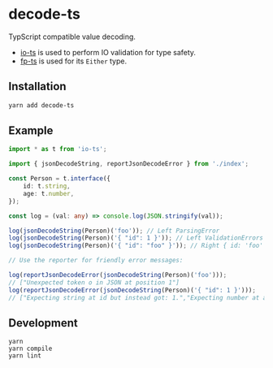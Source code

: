 # decode-ts

TypScript compatible value decoding.

- [io-ts] is used to perform IO validation for type safety.
- [fp-ts] is used for its `Either` type.

## Installation

``` bash
yarn add decode-ts
```

## Example

``` ts
import * as t from 'io-ts';

import { jsonDecodeString, reportJsonDecodeError } from './index';

const Person = t.interface({
    id: t.string,
    age: t.number,
});

const log = (val: any) => console.log(JSON.stringify(val));

log(jsonDecodeString(Person)('foo')); // Left ParsingError
log(jsonDecodeString(Person)('{ "id": 1 }')); // Left ValidationErrors
log(jsonDecodeString(Person)('{ "id": "foo" }')); // Right { id: 'foo' }

// Use the reporter for friendly error messages:

log(reportJsonDecodeError(jsonDecodeString(Person)('foo')));
// ["Unexpected token o in JSON at position 1"]
log(reportJsonDecodeError(jsonDecodeString(Person)('{ "id": 1 }')));
// ["Expecting string at id but instead got: 1.","Expecting number at age but instead got: undefined."]
```

## Development

```
yarn
yarn compile
yarn lint
```

[io-ts]: https://github.com/gcanti/io-ts
[fp-ts]: https://github.com/gcanti/fp-ts
